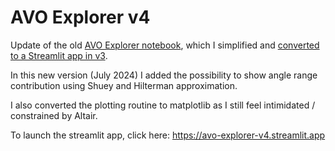 # AVO Explorer v4

Update of the old [AVO Explorer notebook](https://github.com/aadm/avo_explorer), which I simplified and [converted to a Streamlit app in v3](https://github.com/aadm/avo_explorer_v3).

In this new version (July 2024) I added the possibility to show angle range contribution using Shuey and Hilterman approximation. 

I also converted the plotting routine to matplotlib as I still feel intimidated / constrained by Altair.

To launch the streamlit app, click here: <https://avo-explorer-v4.streamlit.app>



